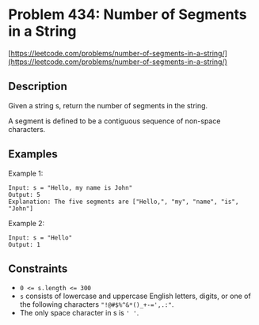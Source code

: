 # Problem 434: Number of Segments in a String

[https://leetcode.com/problems/number-of-segments-in-a-string/](https://leetcode.com/problems/number-of-segments-in-a-string/)

## Description

Given a string s, return the number of segments in the string.

A segment is defined to be a contiguous sequence of non-space characters.

## Examples

Example 1:
```
Input: s = "Hello, my name is John"
Output: 5
Explanation: The five segments are ["Hello,", "my", "name", "is", "John"]
```

Example 2:
```
Input: s = "Hello"
Output: 1
```

## Constraints

- `0 <= s.length <= 300`
- `s` consists of lowercase and uppercase English letters, digits, or one of the following characters `"!@#$%^&*()_+-=',.:"`.
- The only space character in s is `' '`.